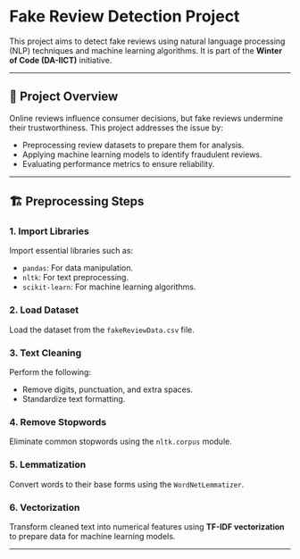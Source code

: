 # Fake Review Detection Project

This project aims to detect fake reviews using natural language processing (NLP) techniques and machine learning algorithms. It is part of the **Winter of Code (DA-IICT)** initiative.

---

## 🚀 **Project Overview**

Online reviews influence consumer decisions, but fake reviews undermine their trustworthiness. This project addresses the issue by:
- Preprocessing review datasets to prepare them for analysis.
- Applying machine learning models to identify fraudulent reviews.
- Evaluating performance metrics to ensure reliability.

---

## 🏗️ **Preprocessing Steps**

### 1. **Import Libraries**
   Import essential libraries such as:
   - `pandas`: For data manipulation.
   - `nltk`: For text preprocessing.
   - `scikit-learn`: For machine learning algorithms.

### 2. **Load Dataset**
   Load the dataset from the `fakeReviewData.csv` file.

### 3. **Text Cleaning**
   Perform the following:
   - Remove digits, punctuation, and extra spaces.
   - Standardize text formatting.

### 4. **Remove Stopwords**
   Eliminate common stopwords using the `nltk.corpus` module.

### 5. **Lemmatization**
   Convert words to their base forms using the `WordNetLemmatizer`.

### 6. **Vectorization**
   Transform cleaned text into numerical features using **TF-IDF vectorization** to prepare data for machine learning models.

---
